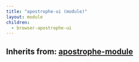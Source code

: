 ```yaml
---
title: "apostrophe-ui (module)"
layout: module
children:
  - browser-apostrophe-ui
---
```

## Inherits from: [apostrophe-module](../apostrophe-module/index.html)

